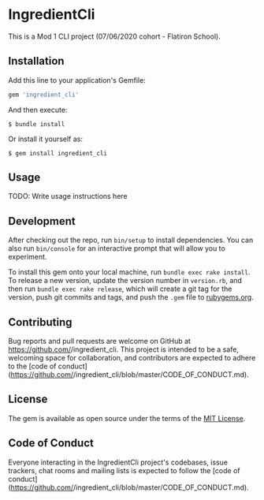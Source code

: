 # IngredientCli

This is a Mod 1 CLI project (07/06/2020 cohort - Flatiron School).

## Installation

Add this line to your application's Gemfile:

```ruby
gem 'ingredient_cli'
```

And then execute:

    $ bundle install

Or install it yourself as:

    $ gem install ingredient_cli

## Usage

TODO: Write usage instructions here

## Development

After checking out the repo, run `bin/setup` to install dependencies. You can also run `bin/console` for an interactive prompt that will allow you to experiment.

To install this gem onto your local machine, run `bundle exec rake install`. To release a new version, update the version number in `version.rb`, and then run `bundle exec rake release`, which will create a git tag for the version, push git commits and tags, and push the `.gem` file to [rubygems.org](https://rubygems.org).

## Contributing

Bug reports and pull requests are welcome on GitHub at https://github.com/<github username>/ingredient_cli. This project is intended to be a safe, welcoming space for collaboration, and contributors are expected to adhere to the [code of conduct](https://github.com/<github username>/ingredient_cli/blob/master/CODE_OF_CONDUCT.md).


## License

The gem is available as open source under the terms of the [MIT License](https://opensource.org/licenses/MIT).

## Code of Conduct

Everyone interacting in the IngredientCli project's codebases, issue trackers, chat rooms and mailing lists is expected to follow the [code of conduct](https://github.com/<github username>/ingredient_cli/blob/master/CODE_OF_CONDUCT.md).
